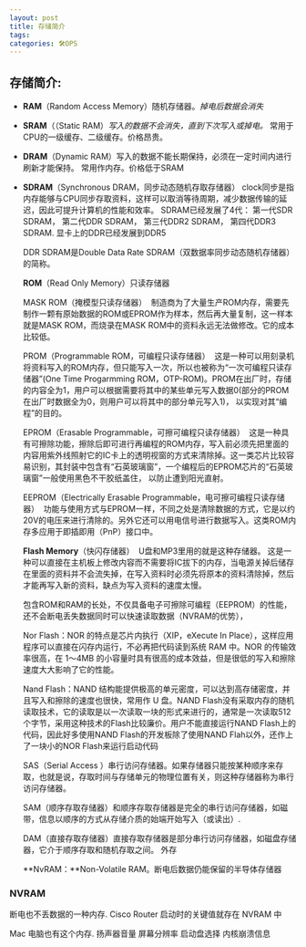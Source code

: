 ```yaml
---
layout: post
title: 存储简介
tags: 
categories: 🛠OPS
---
```


## 存储简介:

- **RAM**（Random Access Memory）随机存储器。*掉电后数据会消失*

- **SRAM**（（Static RAM）*写入的数据不会消失，直到下次写入或掉电。*
	常用于CPU的一级缓存、二级缓存。价格昂贵。

- **DRAM**（Dynamic RAM）写入的数据不能长期保持，必须在一定时间内进行刷新才能保持。
	常用作内存。价格低于SRAM

- **SDRAM**（Synchronous DRAM，同步动态随机存取存储器） clock同步是指内存能够与CPU同步存取资料，这样可以取消等待周期，减少数据传输的延迟，因此可提升计算机的性能和效率。 
	SDRAM已经发展了4代：
	第一代SDR SDRAM，
	第二代DDR SDRAM，
	第三代DDR2 SDRAM，
	第四代DDR3 SDRAM.
	显卡上的DDR已经发展到DDR5

	DDR SDRAM是Double Data Rate SDRAM（双数据率同步动态随机存储器）的简称。

	**ROM**（Read Only Memory）只读存储器

	MASK ROM（掩模型只读存储器）  制造商为了大量生产ROM内存，需要先制作一颗有原始数据的ROM或EPROM作为样本，然后再大量复制，这一样本就是MASK ROM，而烧录在MASK ROM中的资料永远无法做修改。它的成本比较低。  

	PROM（Programmable ROM，可编程只读存储器）  这是一种可以用刻录机将资料写入的ROM内存，但只能写入一次，所以也被称为“一次可编程只读存储器”(One Time Progarmming ROM，OTP-ROM)。PROM在出厂时，存储的内容全为1，用户可以根据需要将其中的某些单元写入数据0(部分的PROM在出厂时数据全为0，则用户可以将其中的部分单元写入1)， 以实现对其“编程”的目的。   

	EPROM（Erasable Programmable，可擦可编程只读存储器）  这是一种具有可擦除功能，擦除后即可进行再编程的ROM内存，写入前必须先把里面的内容用紫外线照射它的IC卡上的透明视窗的方式来清除掉。这一类芯片比较容易识别，其封装中包含有“石英玻璃窗”，一个编程后的EPROM芯片的“石英玻璃窗”一般使用黑色不干胶纸盖住， 以防止遭到阳光直射。   

	EEPROM（Electrically Erasable Programmable，电可擦可编程只读存储器）  功能与使用方式与EPROM一样，不同之处是清除数据的方式，它是以约20V的电压来进行清除的。另外它还可以用电信号进行数据写入。这类ROM内存多应用于即插即用（PnP）接口中。  

	**Flash Memory**（快闪存储器）  U盘和MP3里用的就是这种存储器。
	这是一种可以直接在主机板上修改内容而不需要将IC拔下的内存，当电源关掉后储存在里面的资料并不会流失掉，在写入资料时必须先将原本的资料清除掉，然后才能再写入新的资料，缺点为写入资料的速度太慢。

	包含ROM和RAM的长处，不仅具备电子可擦除可编程（EEPROM）的性能，还不会断电丢失数据同时可以快速读取数据（NVRAM的优势），

	Nor Flash：NOR 的特点是芯片内执行（XIP，eXecute In Place），这样应用程序可以直接在闪存内运行，不必再把代码读到系统 RAM 中。NOR 的传输效率很高，在 1～4MB 的小容量时具有很高的成本效益，但是很低的写入和擦除速度大大影响了它的性能。  

	Nand Flash：NAND 结构能提供极高的单元密度，可以达到高存储密度，并且写入和擦除的速度也很快，常用作 U 盘。NAND Flash没有采取内存的随机读取技术，它的读取是以一次读取一块的形式来进行的，通常是一次读取512个字节，采用这种技术的Flash比较廉价。用户不能直接运行NAND Flash上的代码，因此好多使用NAND Flash的开发板除了使用NAND Flah以外，还作上了一块小的NOR Flash来运行启动代码  

	SAS（Serial Access ）串行访问存储器。如果存储器只能按某种顺序来存取，也就是说，存取时间与存储单元的物理位置有关，则这种存储器称为串行访问存储器。

	SAM（顺序存取存储器）和顺序存取存储器是完全的串行访问存储器，如磁带，信息以顺序的方式从存储介质的始端开始写入（或读出）.

	DAM（直接存取存储器）直接存取存储器是部分串行访问存储器，如磁盘存储器，它介于顺序存取和随机存取之间。
	外存

	**NvRAM：**Non-Volatile RAM。断电后数据仍能保留的半导体存储器





### NVRAM
断电也不丢数据的一种内存.
Cisco Router 启动时的关键值就存在 NVRAM 中


Mac 电脑也有这个内存.
扬声器音量
屏幕分辨率
启动盘选择
内核崩溃信息